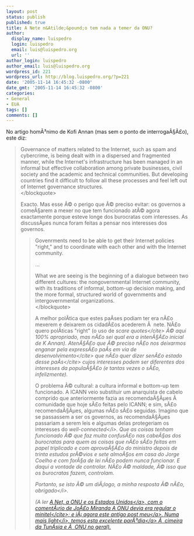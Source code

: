 ```yaml
---
layout: post
status: publish
published: true
title: A Nete n&Atilde;&pound;o tem nada a temer da ONU?
author:
  display_name: luispedro
  login: luispedro
  email: luis@luispedro.org
  url: ''
author_login: luispedro
author_email: luis@luispedro.org
wordpress_id: 221
wordpress_url: http://blog.luispedro.org/?p=221
date: '2005-11-14 16:45:32 -0800'
date_gmt: '2005-11-14 16:45:32 -0800'
categories:
- General
- EUA
tags: []
comments: []
---
```

<p>No artigo hom&Atilde;&sup3;nimo de Kofi Annan (mas sem o ponto de interroga&Atilde;&sect;&Atilde;&pound;o), este diz:</p>
<blockquote><p>
Governance of matters related to the Internet, such as spam and cybercrime, is being dealt with in a dispersed and fragmented manner, while the Internet's infrastructure has been managed in an informal but effective collaboration among private businesses, civil society and the academic and technical communities. But developing countries find it difficult to follow all these processes and feel left out of Internet governance structures.<br />
<&#47;blockquote></p>
<p>Exacto. Mas esse &Atilde;&copy; o perigo que &Atilde;&copy; preciso evitar: os governos a come&Atilde;&sect;arem a mexer no que tem funcionado at&Atilde;&copy; agora exactamente porque esteve longe dos burocratas com interesses. As discuss&Atilde;&micro;es nunca foram feitas a pensar nos interesses dos governos.</p>
<blockquote><p>
Govenrments need to be able to get their Internet policies "right," and to coordinate with each other and with the Internet community.</p>
<p>...</p>
<p>What we are seeing is the beginning of a dialogue between two different cultures: the nongovernmental Internet community, with its traditions of informal, bottom-up decision making, and the more formal, structured world of governments and intergovernmental organizations.<br />
<&#47;blockquote></p>
<p>A melhor pol&Atilde;&shy;tica que estes pa&Atilde;&shy;ses podiam ter era n&Atilde;&pound;o mexerem e deixarem os cidad&Atilde;&pound;os acederem &Atilde;&nbsp; nete. N&Atilde;&pound;o quero pol&Atilde;&shy;ticas "right" (o uso de <cite>scare quotes<&#47;cite> &Atilde;&copy; aqui 100% apropriado, mas n&Atilde;&pound;o sei qual era a inten&Atilde;&sect;&Atilde;&pound;o inicial de K Annan). Aten&Atilde;&sect;&Atilde;&pound;o que &Atilde;&copy; preciso n&Atilde;&pound;o nos deixarmos enganar pela express&Atilde;&pound;o <cite>pa&Atilde;&shy;s em via de desenvolvimento<&#47;cite> que n&Atilde;&pound;o quer dizer sen&Atilde;&pound;o <cite>estado desse pa&Atilde;&shy;s<&#47;cite> cujos interesses podem ser diferentes dos interesses da popula&Atilde;&sect;&Atilde;&pound;o (e tantas vezes o s&Atilde;&pound;o, infelizmente).</p>
<p>O problema &Atilde;&copy; cultural: a cultura informal e bottom-up tem funcionado. A ICANN veio substituir um anarquista de cabelo comprido que anteriormente fazia as recomenda&Atilde;&sect;&Atilde;&micro;es &Atilde;&nbsp; comunidade que hoje s&Atilde;&pound;o feitas pelo ICANN; e sim, s&Atilde;&pound;o recomenda&Atilde;&sect;&Atilde;&micro;es, algumas n&Atilde;&pound;o s&Atilde;&pound;o seguidas. Imagino que se passassem a ser os governos, as recomenda&Atilde;&sect;&Atilde;&micro;es passariam a serem leis e algumas delas protegeriam os interesses do <i>well-connected<&#47;i>. Que as coisas tenham funcionado &Atilde;&copy; que faz muita confus&Atilde;&pound;o nas cabe&Atilde;&sect;as dos burocratas para quem as coisas que n&Atilde;&pound;o s&Atilde;&pound;o feitas em papel triplicado e com aprova&Atilde;&sect;&Atilde;&pound;o do ministro depois de trinta estudos pr&Atilde;&copy;vios e sete almo&Atilde;&sect;os em casa do Jorge Coelho e com for&Atilde;&sect;a de lei n&Atilde;&pound;o podem nunca funcionar. E daqui a vontade de controlar. N&Atilde;&pound;o &Atilde;&copy; maldade, &Atilde;&copy; isso que os burocratas fazem, controlam.</p>
<p>Portanto, se isto &Atilde;&copy; um di&Atilde;&iexcl;logo, a minha resposta &Atilde;&copy; <i>n&Atilde;&pound;o, obrigado<&#47;i>.</p>
<p>(A ler <a href="http:&#47;&#47;oinsurgente.blogspot.com&#47;2005&#47;11&#47;net-onu-e-os-estados-unidos.html">A Net, a ONU e os Estados Unidos<&#47;a>, com o coment&Atilde;&iexcl;rio de Jo&Atilde;&pound;o Miranda <cite>A ONU devia era regular o minitel<&#47;cite>; e j&Atilde;&iexcl; agora este antigo <a href="http:&#47;&#47;blog.luispedro.org&#47;?p=192">post meu<&#47;a>. Numa mais <i>light<&#47;i>, temos esta <a href="http:&#47;&#47;www.coyoteblog.com&#47;coyote_blog&#47;2005&#47;09&#47;agenda_for_un_i.html">excelente par&Atilde;&sup3;dia<&#47;a> &Atilde;&nbsp; cimeira da Tun&Atilde;&shy;sia e &Atilde;&nbsp; ONU no geral).</p>
